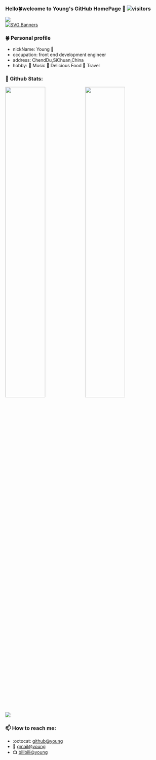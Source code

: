 <!--
**promonkeyli/promonkeyli** is a ✨ _special_ ✨ repository because its `README.md` (this file) appears on your GitHub profile.

Here are some ideas to get you started:

- 🔭 I’m currently working on ...
- 🌱 I’m currently learning ...
- 👯 I’m looking to collaborate on ...
- 🤔 I’m looking for help with ...
- 💬 Ask me about ...
- 📫 How to reach me: ...
- 😄 Pronouns: ...
- ⚡ Fun fact: ...
- 🍀 My Icon ...
- 🌟 My Icon ...
-->
### Hello🍀welcome to Young's GitHub HomePage 👋 ![visitors](https://visitor-badge.glitch.me/badge?page_id=page.id&left_color=green&right_color=red) 
<a href="https://count.getloli.com"><img align="center" src="https://count.getloli.com/get/@promonkeyli?theme=rule34"></a><br>
[![SVG Banners](https://svg-banners.vercel.app/api?type=origin&text1=Welcom🍀&width=1000&height=300)](https://github.com/Akshay090/svg-banners)

### 🍀 Personal profile
- nickName: Young 🍃
- occupation: front end development engineer
- address: ChendDu,SiChuan,China
- hobby: 🌟 Music 🌟 Delicious Food 🌟 Travel

### 🌈 Github Stats:
<img src = "https://github-readme-stats.vercel.app/api?username=promonkeyli&theme=blueberry" style="width: 50%;"><img src = "https://github-readme-streak-stats.herokuapp.com?user=promonkeyli&theme=vue-dark&date_format=M%20j%5B%2C%20Y%5D" style="width: 50%">
<!-- <img src = "https://github-profile-summary-cards.vercel.app/api/cards/profile-details?username=promonkeyli&theme=nord_bright" style:"width: 100%;"> -->
![](http://github-profile-summary-cards.vercel.app/api/cards/profile-details?username=promonkeyli&theme=nord_bright)


### 📫 How to reach me:
- :octocat: [github@young](https://github.com/promonkeyli)
- :email: [gmail@young](mailto:liyang_emial@163.com)
- :tv: [bilibili@young](https://space.bilibili.com/125441145)
